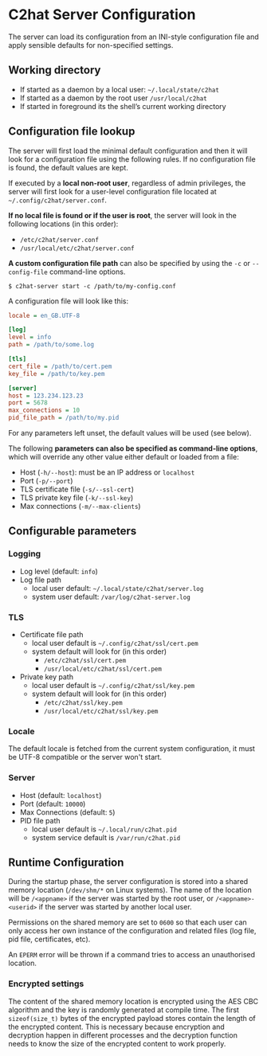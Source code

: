 # C2hat Server Configuration

The server can load its configuration from an INI-style configuration file and apply sensible defaults for non-specified settings.

## Working directory

 - If started as a daemon by a local user: `~/.local/state/c2hat`
 - If started as a daemon by the root user `/usr/local/c2hat`
 - If started in foreground its the shell’s current working directory

## Configuration file lookup

The server will first load the minimal default configuration and then it will look for a configuration file using the following rules. If no configuration file is found, the default values are kept.

If executed by a **local non-root user**, regardless of admin privileges, the server will first look for a user-level configuration file located at `~/.config/c2hat/server.conf`.

**If no local file is found or if the user is root**, the server will look in the following locations (in this order):

 - `/etc/c2hat/server.conf`
 - `/usr/local/etc/c2hat/server.conf`

**A custom configuration file path** can also be specified by using the `-c` or `--config-file` command-line options.

```console
$ c2hat-server start -c /path/to/my-config.conf
```

A configuration file will look like this:

```ini
locale = en_GB.UTF-8

[log]
level = info
path = /path/to/some.log

[tls]
cert_file = /path/to/cert.pem
key_file = /path/to/key.pem

[server]
host = 123.234.123.23
port = 5678
max_connections = 10
pid_file_path = /path/to/my.pid
```

For any parameters left unset, the default values will be used (see below).

The following **parameters can also be specified as command-line options**, which will override any other value either default or loaded from a file:

 - Host (`-h/--host`): must be an IP address or `localhost`
 - Port (`-p/--port`)
 - TLS certificate file (`-s/--ssl-cert`)
 - TLS private key file (`-k/--ssl-key`)
 - Max connections (`-m/--max-clients`)

## Configurable parameters

### Logging

 - Log level (default: `info`)
 - Log file path
    - local user default: `~/.local/state/c2hat/server.log`
    - system user default: `/var/log/c2hat-server.log`

### TLS

 - Certificate file path
    - local user default is `~/.config/c2hat/ssl/cert.pem`
    - system default will look for (in this order)
        - `/etc/c2hat/ssl/cert.pem`
        - `/usr/local/etc/c2hat/ssl/cert.pem`
 - Private key path
    - local user default is `~/.config/c2hat/ssl/key.pem`
    - system default will look for (in this order)
        - `/etc/c2hat/ssl/key.pem`
        - `/usr/local/etc/c2hat/ssl/key.pem`

### Locale

The default locale is fetched from the current system configuration, it must be UTF-8 compatible or the server won't start.

### Server

 - Host (default: `localhost`)
 - Port (default: `10000`)
 - Max Connections (default: `5`)
 - PID file path
    - local user default is `~/.local/run/c2hat.pid`
    - system service default is `/var/run/c2hat.pid`

## Runtime Configuration

During the startup phase, the server configuration is stored into a shared memory location (`/dev/shm/*` on Linux systems). The name of the location will be `/<appname>` if the server was started by the root user, or `/<appname>-<userid>` if the server was started by another local user.

Permissions on the shared memory are set to `0600` so that each user can only access her own instance of the configuration and related files (log file, pid file, certificates, etc).

An `EPERM` error will be thrown if a command tries to access an unauthorised location.

### Encrypted settings

The content of the shared memory location is encrypted using the AES CBC algorithm and the key is randomly generated at compile time. The first `sizeof(size_t)` bytes of the encrypted payload stores contain the length of the encrypted content. This is necessary because encryption and decryption happen in different processes and the decryption function needs to know the size of the encrypted content to work properly.
